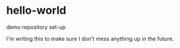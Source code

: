# hello-world
demo repository set-up

I'm writing this to make sure I don't mess anything up in the future. 
